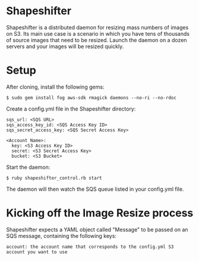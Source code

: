 Shapeshifter
============

Shapeshifter is a distributed daemon for resizing mass numbers of images on S3. Its main use case is a scenario in which you have tens of thousands of source images that need to be resized. Launch the daemon on a dozen servers and your images will be resized quickly.

Setup
============

After cloning, install the following gems:

    $ sudo gem install fog aws-sdk rmagick daemons --no-ri --no-rdoc

Create a config.yml file in the Shapeshifter directory:

    sqs_url: <SQS URL>
    sqs_access_key_id: <SQS Access Key ID> 
    sqs_secret_access_key: <SQS Secret Access Key>
    
    <Account Name>:
      key: <S3 Access Key ID>
      secret: <S3 Secret Access Key>
      bucket: <S3 Bucket>
      
Start the daemon:

    $ ruby shapeshifter_control.rb start
    
The daemon will then watch the SQS queue listed in your config.yml file.


Kicking off the Image Resize process
==============

Shapeshifter expects a YAML object called "Message" to be passed on an SQS message, containing the following keys:

    account: the account name that corresponds to the config.yml S3 account you want to use
    image: the full S3 url (not including the bucket, which is listed in the config.yml) of the base image (the image that'll be resized
    width: the new image width
    height: the new image height
    size_key: the string to be added before the file extension of the new image
    
Put each of those into a YAML structure and then pass them into the SQS queue. In the add_to_queue.rb example we read in a list of images from a file called "image_list.txt," then loop through the images and create a message for each of them:

    images.each do |image|
      message = Message.new(ACCOUNT, image, WIDTH, HEIGHT, SIZE_KEY)
      serialized_message = YAML::dump(message)
      sqs.send_message(QUEUE_URL, serialized_message)
      puts "---- Requesting image resize: #{image} to #{WIDTH}x#{HEIGHT} ----"
    end
    
Legal
==============

© 2013 <a href="http://www.asheavenue.com">Ashe Avenue</a>. Created by <a href="http://twitter.com/timboisvert">Tim Boisvert</a>.
<br />
Shapeshifter is released under the <a href="http://opensource.org/licenses/MIT">MIT license</a>.

